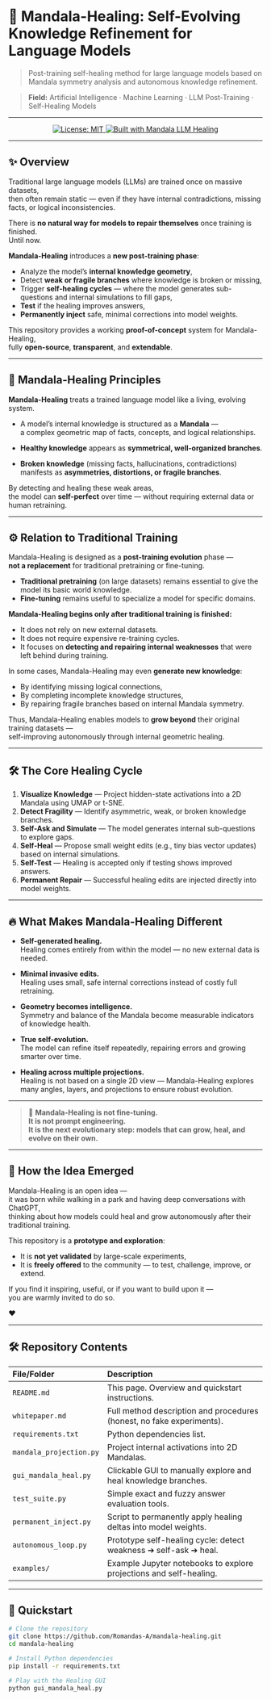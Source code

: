 # 🧠 Mandala-Healing: Self-Evolving Knowledge Refinement for Language Models

> Post-training self-healing method for large language models based on Mandala symmetry analysis and autonomous knowledge refinement.

> **Field:** Artificial Intelligence · Machine Learning · LLM Post-Training · Self-Healing Models

---

<p align="center">
  <a href="https://opensource.org/licenses/MIT">
    <img src="https://img.shields.io/badge/License-MIT-green.svg" alt="License: MIT">
  </a>
  <a href="https://github.com/Romandas-A/mandala-llm-healing">
    <img src="https://img.shields.io/badge/Built%20with-%F0%9F%A7%A0%20Mandala%20Healing-brightgreen" alt="Built with Mandala LLM Healing">
  </a>
</p>

---

## ✨ Overview

Traditional large language models (LLMs) are trained once on massive datasets,  
then often remain static — even if they have internal contradictions, missing facts, or logical inconsistencies.

There is **no natural way for models to repair themselves** once training is finished.  
Until now.

**Mandala-Healing** introduces a **new post-training phase**:

- Analyze the model’s **internal knowledge geometry**,
- Detect **weak or fragile branches** where knowledge is broken or missing,
- Trigger **self-healing cycles** — where the model generates sub-questions and internal simulations to fill gaps,
- **Test** if the healing improves answers,
- **Permanently inject** safe, minimal corrections into model weights.

This repository provides a working **proof-of-concept** system for Mandala-Healing,  
fully **open-source**, **transparent**, and **extendable**.

---

## 🧩 Mandala-Healing Principles

**Mandala-Healing** treats a trained language model like a living, evolving system.

- A model’s internal knowledge is structured as a **Mandala** —  
  a complex geometric map of facts, concepts, and logical relationships.

- **Healthy knowledge** appears as **symmetrical, well-organized branches**.

- **Broken knowledge** (missing facts, hallucinations, contradictions) manifests as **asymmetries, distortions, or fragile branches**.

By detecting and healing these weak areas,  
the model can **self-perfect** over time — without requiring external data or human retraining.

---

## ⚙️ Relation to Traditional Training

Mandala-Healing is designed as a **post-training evolution** phase —  
**not a replacement** for traditional pretraining or fine-tuning.

- **Traditional pretraining** (on large datasets) remains essential to give the model its basic world knowledge.
- **Fine-tuning** remains useful to specialize a model for specific domains.

**Mandala-Healing begins only after traditional training is finished:**

- It does not rely on new external datasets.
- It does not require expensive re-training cycles.
- It focuses on **detecting and repairing internal weaknesses** that were left behind during training.

In some cases, Mandala-Healing may even **generate new knowledge**:

- By identifying missing logical connections,
- By completing incomplete knowledge structures,
- By repairing fragile branches based on internal Mandala symmetry.

Thus, Mandala-Healing enables models to **grow beyond** their original training datasets —  
self-improving autonomously through internal geometric healing.

---

## 🛠️ The Core Healing Cycle

1. **Visualize Knowledge** — Project hidden-state activations into a 2D Mandala using UMAP or t-SNE.
2. **Detect Fragility** — Identify asymmetric, weak, or broken knowledge branches.
3. **Self-Ask and Simulate** — The model generates internal sub-questions to explore gaps.
4. **Self-Heal** — Propose small weight edits (e.g., tiny bias vector updates) based on internal simulations.
5. **Self-Test** — Healing is accepted only if testing shows improved answers.
6. **Permanent Repair** — Successful healing edits are injected directly into model weights.

---

## 🔥 What Makes Mandala-Healing Different

- **Self-generated healing.**  
  Healing comes entirely from within the model — no new external data is needed.

- **Minimal invasive edits.**  
  Healing uses small, safe internal corrections instead of costly full retraining.

- **Geometry becomes intelligence.**  
  Symmetry and balance of the Mandala become measurable indicators of knowledge health.

- **True self-evolution.**  
  The model can refine itself repeatedly, repairing errors and growing smarter over time.

- **Healing across multiple projections.**  
  Healing is not based on a single 2D view — Mandala-Healing explores many angles, layers, and projections to ensure robust evolution.

---

> 🧠 **Mandala-Healing is not fine-tuning.  
> It is not prompt engineering.  
> It is the next evolutionary step: models that can grow, heal, and evolve on their own.**

---

## 🌱 How the Idea Emerged

Mandala-Healing is an open idea —  
it was born while walking in a park and having deep conversations with ChatGPT,  
thinking about how models could heal and grow autonomously after their traditional training.

This repository is a **prototype and exploration**:

- It is **not yet validated** by large-scale experiments,
- It is **freely offered** to the community — to test, challenge, improve, or extend.

If you find it inspiring, useful, or if you want to build upon it —  
you are warmly invited to do so.

❤️

---

## 🛠️ Repository Contents

| File/Folder | Description |
|:------------|:------------|
| `README.md` | This page. Overview and quickstart instructions. |
| `whitepaper.md` | Full method description and procedures (honest, no fake experiments). |
| `requirements.txt` | Python dependencies list. |
| `mandala_projection.py` | Project internal activations into 2D Mandalas. |
| `gui_mandala_heal.py` | Clickable GUI to manually explore and heal knowledge branches. |
| `test_suite.py` | Simple exact and fuzzy answer evaluation tools. |
| `permanent_inject.py` | Script to permanently apply healing deltas into model weights. |
| `autonomous_loop.py` | Prototype self-healing cycle: detect weakness ➔ self-ask ➔ heal. |
| `examples/` | Example Jupyter notebooks to explore projections and self-healing.

---

## 🚀 Quickstart

```bash
# Clone the repository
git clone https://github.com/Romandas-A/mandala-healing.git
cd mandala-healing

# Install Python dependencies
pip install -r requirements.txt

# Play with the Healing GUI
python gui_mandala_heal.py
